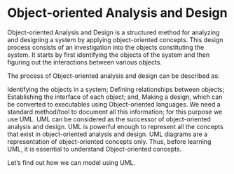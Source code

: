 # Object-oriented Analysis and Design

Object-oriented Analysis and Design is a structured method for analyzing and designing a system by applying object-oriented concepts. This design process consists of an investigation into the objects constituting the system. It starts by first identifying the objects of the system and then figuring out the interactions between various objects.

The process of Object-oriented analysis and design can be described as:

Identifying the objects in a system;
Defining relationships between objects;
Establishing the interface of each object; and,
Making a design, which can be converted to executables using Object-oriented languages.
We need a standard method/tool to document all this information; for this purpose we use UML. UML can be considered as the successor of object-oriented analysis and design. UML is powerful enough to represent all the concepts that exist in object-oriented analysis and design. UML diagrams are a representation of object-oriented concepts only. Thus, before learning UML, it is essential to understand Object-oriented concepts.

Let’s find out how we can model using UML.

